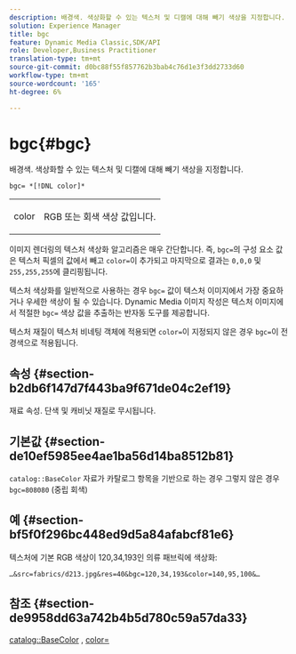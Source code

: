 ```yaml
---
description: 배경색. 색상화할 수 있는 텍스처 및 디캘에 대해 빼기 색상을 지정합니다.
solution: Experience Manager
title: bgc
feature: Dynamic Media Classic,SDK/API
role: Developer,Business Practitioner
translation-type: tm+mt
source-git-commit: d0bc88f55f857762b3bab4c76d1e3f3dd2733d60
workflow-type: tm+mt
source-wordcount: '165'
ht-degree: 6%

---
```



# bgc{#bgc}

배경색. 색상화할 수 있는 텍스처 및 디캘에 대해 빼기 색상을 지정합니다.

`bgc= *[!DNL color]*`

<table id="simpletable_131302355CAB4900A7B45FED903A1AAD" class="- topic/simpletable "> 
 <tr class="- topic/strow strow"> 
  <td class="- topic/stentry stentry"> <p><span class="+ topic/keyword sw-d/varname varname"> color</span> </p> </td> 
  <td class="- topic/stentry stentry"> <p>RGB 또는 회색 색상 값입니다. </p></td> 
 </tr> 
</table>

이미지 렌더링의 텍스처 색상화 알고리즘은 매우 간단합니다. 즉, `bgc=`의 구성 요소 값은 텍스처 픽셀의 값에서 빼고 `color=`이 추가되고 마지막으로 결과는 `0,0,0` 및 `255,255,255`에 클리핑됩니다.

텍스처 색상화를 일반적으로 사용하는 경우 `bgc=` 값이 텍스처 이미지에서 가장 중요하거나 우세한 색상이 될 수 있습니다. Dynamic Media 이미지 작성은 텍스처 이미지에서 적절한 `bgc=` 색상 값을 추출하는 반자동 도구를 제공합니다.

텍스처 재질이 텍스처 비네팅 객체에 적용되면 `color=`이 지정되지 않은 경우 `bgc=`이 전경색으로 적용됩니다.

## 속성 {#section-b2db6f147d7f443ba9f671de04c2ef19}

재료 속성. 단색 및 캐비닛 재질로 무시됩니다.

## 기본값 {#section-de10ef5985ee4ae1ba56d14ba8512b81}

`catalog::BaseColor` 자료가 카탈로그 항목을 기반으로 하는 경우 그렇지 않은 경우  `bgc=808080` (중립 회색)

## 예 {#section-bf5f0f296bc448ed9d5a84afabcf81e6}

텍스처에 기본 RGB 색상이 120,34,193인 의류 패브릭에 색상화:

`…&src=fabrics/d213.jpg&res=40&bgc=120,34,193&color=140,95,100&…`

## 참조 {#section-de9958dd63a742b4b5d780c59a57da33}

[catalog::BaseColor](../../../../../ir-api/material-cat/image-rendering-api-ref/c-ir-material-catalog/c-ir-material-data-reference/r-ir-basecolor.md#reference-5f02371b1d8e444ab12d2614d9792de8) ,  [color=](../../../../../ir-api/http-protocol/image-rendering-api-ref/c-ir-http-protocol-ref/c-ir-http-protocol-command-reference/r-ir-http-color.md#reference-ea3cba9edfe94dbab86d8f123a9ed0aa)
